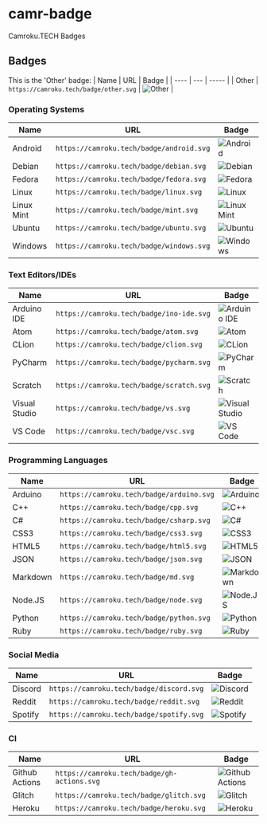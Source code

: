 # camr-badge
Camroku.TECH Badges

## Badges
This is the 'Other' badge:
| Name | URL | Badge |
| ---- | --- | ----- |
| Other | `https://camroku.tech/badge/other.svg` | ![Other](https://camroku.tech/badge/other.svg) |

<!-- If you're adding something, make sure it's in the right position alphabetically -->
### Operating Systems
| Name | URL | Badge |
| ---- | --- | ----- |
| Android | `https://camroku.tech/badge/android.svg` | ![Android](https://camroku.tech/badge/android.svg) |
| Debian | `https://camroku.tech/badge/debian.svg` | ![Debian](https://camroku.tech/badge/debian.svg) |
| Fedora | `https://camroku.tech/badge/fedora.svg` | ![Fedora](https://camroku.tech/badge/fedora.svg) |
| Linux | `https://camroku.tech/badge/linux.svg` | ![Linux](https://camroku.tech/badge/linux.svg) |
| Linux Mint | `https://camroku.tech/badge/mint.svg` | ![Linux Mint](https://camroku.tech/badge/mint.svg) |
| Ubuntu | `https://camroku.tech/badge/ubuntu.svg` | ![Ubuntu](https://camroku.tech/badge/ubuntu.svg) |
| Windows | `https://camroku.tech/badge/windows.svg` | ![Windows](https://camroku.tech/badge/windows.svg) |

### Text Editors/IDEs
| Name | URL | Badge |
| ---- | --- | ----- |
| Arduino IDE | `https://camroku.tech/badge/ino-ide.svg` | ![Arduino IDE](https://camroku.tech/badge/ino-ide.svg) |
| Atom | `https://camroku.tech/badge/atom.svg` | ![Atom](https://camroku.tech/badge/atom.svg) |
| CLion | `https://camroku.tech/badge/clion.svg` | ![CLion](https://camroku.tech/badge/clion.svg) |
| PyCharm | `https://camroku.tech/badge/pycharm.svg` | ![PyCharm](https://camroku.tech/badge/pycharm.svg) |
| Scratch | `https://camroku.tech/badge/scratch.svg` | ![Scratch](https://camroku.tech/badge/scratch.svg) |
| Visual Studio | `https://camroku.tech/badge/vs.svg` | ![Visual Studio](https://camroku.tech/badge/vs.svg) |
| VS Code | `https://camroku.tech/badge/vsc.svg` | ![VS Code](https://camroku.tech/badge/vsc.svg) |

### Programming Languages
| Name | URL | Badge |
| ---- | --- | ----- |
| Arduino | `https://camroku.tech/badge/arduino.svg` | ![Arduino](https://camroku.tech/badge/arduino.svg) |
| C++ | `https://camroku.tech/badge/cpp.svg` | ![C++](https://camroku.tech/badge/cpp.svg) |
| C# | `https://camroku.tech/badge/csharp.svg` | ![C#](https://camroku.tech/badge/csharp.svg) |
| CSS3 | `https://camroku.tech/badge/css3.svg` | ![CSS3](https://camroku.tech/badge/css3.svg) |
| HTML5 | `https://camroku.tech/badge/html5.svg` | ![HTML5](https://camroku.tech/badge/html5.svg) |
| JSON | `https://camroku.tech/badge/json.svg` | ![JSON](https://camroku.tech/badge/json.svg) |
| Markdown | `https://camroku.tech/badge/md.svg` | ![Markdown](https://camroku.tech/badge/md.svg) |
| Node.JS | `https://camroku.tech/badge/node.svg` | ![Node.JS](https://camroku.tech/badge/node.svg) |
| Python | `https://camroku.tech/badge/python.svg` | ![Python](https://camroku.tech/badge/python.svg) |
| Ruby | `https://camroku.tech/badge/ruby.svg` | ![Ruby](https://camroku.tech/badge/ruby.svg) |

### Social Media
| Name | URL | Badge |
| ---- | --- | ----- |
| Discord | `https://camroku.tech/badge/discord.svg` | ![Discord](https://camroku.tech/badge/discord.svg) |
| Reddit | `https://camroku.tech/badge/reddit.svg` | ![Reddit](https://camroku.tech/badge/reddit.svg) |
| Spotify | `https://camroku.tech/badge/spotify.svg` | ![Spotify](https://camroku.tech/badge/spotify.svg) |

### CI
| Name | URL | Badge |
| ---- | --- | ----- |
| Github Actions | `https://camroku.tech/badge/gh-actions.svg` | ![Github Actions](https://camroku.tech/badge/gh-actions.svg) |
| Glitch | `https://camroku.tech/badge/glitch.svg` | ![Glitch](https://camroku.tech/badge/glitch.svg) |
| Heroku | `https://camroku.tech/badge/heroku.svg` | ![Heroku](https://camroku.tech/badge/heroku.svg) |

